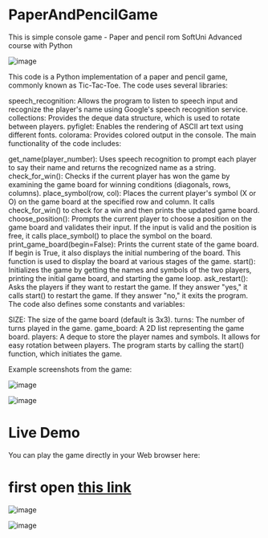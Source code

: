 # PaperAndPencilGame
This is simple console game - Paper and pencil rom SoftUni Advanced course with Python

![image](https://github.com/IvanVakov/PaperAndPencilGame/assets/119103300/69b309c8-8e67-4ffd-aa20-fac7f9ea3379)

This code is a Python implementation of a paper and pencil game, commonly known as Tic-Tac-Toe. The code uses several libraries:

speech_recognition: Allows the program to listen to speech input and recognize the player's name using Google's speech recognition service.
collections: Provides the deque data structure, which is used to rotate between players.
pyfiglet: Enables the rendering of ASCII art text using different fonts.
colorama: Provides colored output in the console.
The main functionality of the code includes:

get_name(player_number): Uses speech recognition to prompt each player to say their name and returns the recognized name as a string.
check_for_win(): Checks if the current player has won the game by examining the game board for winning conditions (diagonals, rows, columns).
place_symbol(row, col): Places the current player's symbol (X or O) on the game board at the specified row and column. It calls check_for_win() to check for a win and then prints the updated game board.
choose_position(): Prompts the current player to choose a position on the game board and validates their input. If the input is valid and the position is free, it calls place_symbol() to place the symbol on the board.
print_game_board(begin=False): Prints the current state of the game board. If begin is True, it also displays the initial numbering of the board. This function is used to display the board at various stages of the game.
start(): Initializes the game by getting the names and symbols of the two players, printing the initial game board, and starting the game loop.
ask_restart(): Asks the players if they want to restart the game. If they answer "yes," it calls start() to restart the game. If they answer "no," it exits the program.
The code also defines some constants and variables:

SIZE: The size of the game board (default is 3x3).
turns: The number of turns played in the game.
game_board: A 2D list representing the game board.
players: A deque to store the player names and symbols. It allows for easy rotation between players.
The program starts by calling the start() function, which initiates the game.

Example screenshots from the game:

![image](https://github.com/IvanVakov/PaperAndPencilGame/assets/119103300/da6ffa0e-ecef-413c-b9bf-a2fcd10375a3)

![image](https://github.com/IvanVakov/PaperAndPencilGame/assets/119103300/8027bd95-49ea-41b1-821f-52d2431e4c1c)

# Live Demo

You can play the game directly in your Web browser here:

# first open <a href="https://replit.com/@Ivakov/Paper-and-pencil-game#main.py">this link<a/>
  
![image](https://github.com/IvanVakov/PaperAndPencilGame/assets/119103300/5e8bb191-002d-4a7c-bf7e-c58132917bc9)
 
![image](https://github.com/IvanVakov/PaperAndPencilGame/assets/119103300/55e5300f-732e-4227-a1e7-9d2a33c40e8a)
